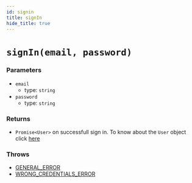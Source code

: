 ```yaml
---
id: signin
title: signIn
hide_title: true
---
```


# ``signIn(email, password)``

### Parameters
- ``email``
  - type: ``string``
- ``password``
  - type: ``string``

### Returns
- ``Promise<User>`` on successfull sign in. To know about the ``User`` object click [here](https://github.com/supertokens/core-driver-interface/wiki#userr)

### Throws
- [GENERAL_ERROR](./../errors/general_error)
- [WRONG_CREDENTIALS_ERROR](./errors/wrong_credentials_error)